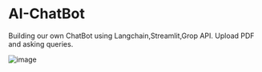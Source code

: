 # AI-ChatBot
Building our own ChatBot using Langchain,Streamlit,Grop API. Upload PDF and asking queries.

![image](https://github.com/user-attachments/assets/79b78454-e8ee-4b12-9cf4-0aa4a49609af)

